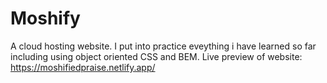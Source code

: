 # Moshify
A cloud hosting website. I put into practice eveything i have learned so far including using object oriented CSS and BEM. 
Live preview of website: https://moshifiedpraise.netlify.app/
